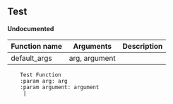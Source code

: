 ## Test

**Undocumented**

| Function name | Arguments | Description |
| ------------- | --------- | ----------- |
| default_args | arg, argument | 
        Test Function
        :param arg: arg
        :param argument: argument
         |
